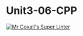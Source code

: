 # Unit3-06-CPP
[![Mr Coxall's Super Linter](https://github.com/ICS3U-Programming-JosephK/Unit3-06-CPP/workflows/Mr%20Coxall's%20Super%20Linter/badge.svg)](https://github.com/ICS3U-Programming-JosephK/Unit3-06-CPP/actions/)
